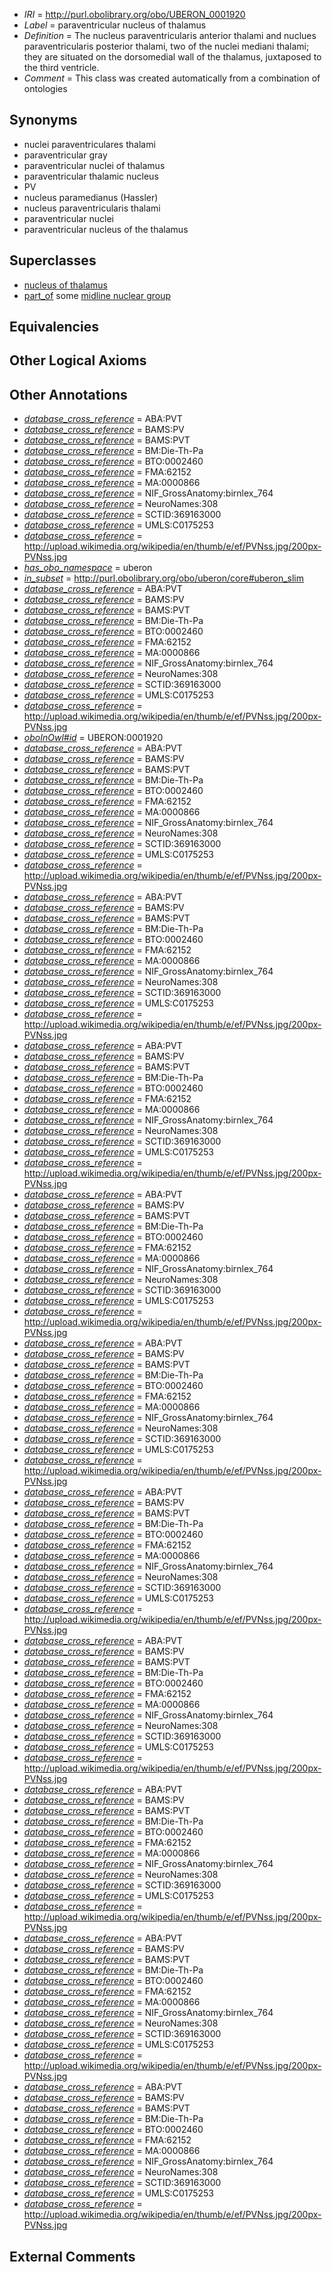  * *IRI* = http://purl.obolibrary.org/obo/UBERON_0001920
 * *Label* = paraventricular nucleus of thalamus
 * *Definition* = The nucleus paraventricularis anterior thalami and nuclues paraventricularis posterior thalami, two of the nuclei mediani thalami; they are situated on the dorsomedial wall of the thalamus, juxtaposed to the third ventricle.
 * *Comment* = This class was created automatically from a combination of ontologies

## Synonyms

 * nuclei paraventriculares thalami
 * paraventricular gray
 * paraventricular nuclei of thalamus
 * paraventricular thalamic nucleus
 * PV
 * nucleus paramedianus (Hassler)
 * nucleus paraventricularis thalami
 * paraventricular nuclei
 * paraventricular nucleus of the thalamus

## Superclasses

 * [nucleus of thalamus](../../UBERON/92/UBERON_0007692.md)
 * [part_of](../../BFO/50/BFO_0000050.md) some [midline nuclear group](../../UBERON/05/UBERON_0002705.md)

## Equivalencies


## Other Logical Axioms


## Other Annotations

 * *[database_cross_reference](../../ef/oboInOwl#hasDbXref.md)* = ABA:PVT
 * *[database_cross_reference](../../ef/oboInOwl#hasDbXref.md)* = BAMS:PV
 * *[database_cross_reference](../../ef/oboInOwl#hasDbXref.md)* = BAMS:PVT
 * *[database_cross_reference](../../ef/oboInOwl#hasDbXref.md)* = BM:Die-Th-Pa
 * *[database_cross_reference](../../ef/oboInOwl#hasDbXref.md)* = BTO:0002460
 * *[database_cross_reference](../../ef/oboInOwl#hasDbXref.md)* = FMA:62152
 * *[database_cross_reference](../../ef/oboInOwl#hasDbXref.md)* = MA:0000866
 * *[database_cross_reference](../../ef/oboInOwl#hasDbXref.md)* = NIF_GrossAnatomy:birnlex_764
 * *[database_cross_reference](../../ef/oboInOwl#hasDbXref.md)* = NeuroNames:308
 * *[database_cross_reference](../../ef/oboInOwl#hasDbXref.md)* = SCTID:369163000
 * *[database_cross_reference](../../ef/oboInOwl#hasDbXref.md)* = UMLS:C0175253
 * *[database_cross_reference](../../ef/oboInOwl#hasDbXref.md)* = http://upload.wikimedia.org/wikipedia/en/thumb/e/ef/PVNss.jpg/200px-PVNss.jpg
 * *[has_obo_namespace](../../ce/oboInOwl#hasOBONamespace.md)* = uberon
 * *[in_subset](../../et/oboInOwl#inSubset.md)* = http://purl.obolibrary.org/obo/uberon/core#uberon_slim
 * *[database_cross_reference](../../ef/oboInOwl#hasDbXref.md)* = ABA:PVT
 * *[database_cross_reference](../../ef/oboInOwl#hasDbXref.md)* = BAMS:PV
 * *[database_cross_reference](../../ef/oboInOwl#hasDbXref.md)* = BAMS:PVT
 * *[database_cross_reference](../../ef/oboInOwl#hasDbXref.md)* = BM:Die-Th-Pa
 * *[database_cross_reference](../../ef/oboInOwl#hasDbXref.md)* = BTO:0002460
 * *[database_cross_reference](../../ef/oboInOwl#hasDbXref.md)* = FMA:62152
 * *[database_cross_reference](../../ef/oboInOwl#hasDbXref.md)* = MA:0000866
 * *[database_cross_reference](../../ef/oboInOwl#hasDbXref.md)* = NIF_GrossAnatomy:birnlex_764
 * *[database_cross_reference](../../ef/oboInOwl#hasDbXref.md)* = NeuroNames:308
 * *[database_cross_reference](../../ef/oboInOwl#hasDbXref.md)* = SCTID:369163000
 * *[database_cross_reference](../../ef/oboInOwl#hasDbXref.md)* = UMLS:C0175253
 * *[database_cross_reference](../../ef/oboInOwl#hasDbXref.md)* = http://upload.wikimedia.org/wikipedia/en/thumb/e/ef/PVNss.jpg/200px-PVNss.jpg
 * *[oboInOwl#id](../../id/oboInOwl#id.md)* = UBERON:0001920
 * *[database_cross_reference](../../ef/oboInOwl#hasDbXref.md)* = ABA:PVT
 * *[database_cross_reference](../../ef/oboInOwl#hasDbXref.md)* = BAMS:PV
 * *[database_cross_reference](../../ef/oboInOwl#hasDbXref.md)* = BAMS:PVT
 * *[database_cross_reference](../../ef/oboInOwl#hasDbXref.md)* = BM:Die-Th-Pa
 * *[database_cross_reference](../../ef/oboInOwl#hasDbXref.md)* = BTO:0002460
 * *[database_cross_reference](../../ef/oboInOwl#hasDbXref.md)* = FMA:62152
 * *[database_cross_reference](../../ef/oboInOwl#hasDbXref.md)* = MA:0000866
 * *[database_cross_reference](../../ef/oboInOwl#hasDbXref.md)* = NIF_GrossAnatomy:birnlex_764
 * *[database_cross_reference](../../ef/oboInOwl#hasDbXref.md)* = NeuroNames:308
 * *[database_cross_reference](../../ef/oboInOwl#hasDbXref.md)* = SCTID:369163000
 * *[database_cross_reference](../../ef/oboInOwl#hasDbXref.md)* = UMLS:C0175253
 * *[database_cross_reference](../../ef/oboInOwl#hasDbXref.md)* = http://upload.wikimedia.org/wikipedia/en/thumb/e/ef/PVNss.jpg/200px-PVNss.jpg
 * *[database_cross_reference](../../ef/oboInOwl#hasDbXref.md)* = ABA:PVT
 * *[database_cross_reference](../../ef/oboInOwl#hasDbXref.md)* = BAMS:PV
 * *[database_cross_reference](../../ef/oboInOwl#hasDbXref.md)* = BAMS:PVT
 * *[database_cross_reference](../../ef/oboInOwl#hasDbXref.md)* = BM:Die-Th-Pa
 * *[database_cross_reference](../../ef/oboInOwl#hasDbXref.md)* = BTO:0002460
 * *[database_cross_reference](../../ef/oboInOwl#hasDbXref.md)* = FMA:62152
 * *[database_cross_reference](../../ef/oboInOwl#hasDbXref.md)* = MA:0000866
 * *[database_cross_reference](../../ef/oboInOwl#hasDbXref.md)* = NIF_GrossAnatomy:birnlex_764
 * *[database_cross_reference](../../ef/oboInOwl#hasDbXref.md)* = NeuroNames:308
 * *[database_cross_reference](../../ef/oboInOwl#hasDbXref.md)* = SCTID:369163000
 * *[database_cross_reference](../../ef/oboInOwl#hasDbXref.md)* = UMLS:C0175253
 * *[database_cross_reference](../../ef/oboInOwl#hasDbXref.md)* = http://upload.wikimedia.org/wikipedia/en/thumb/e/ef/PVNss.jpg/200px-PVNss.jpg
 * *[database_cross_reference](../../ef/oboInOwl#hasDbXref.md)* = ABA:PVT
 * *[database_cross_reference](../../ef/oboInOwl#hasDbXref.md)* = BAMS:PV
 * *[database_cross_reference](../../ef/oboInOwl#hasDbXref.md)* = BAMS:PVT
 * *[database_cross_reference](../../ef/oboInOwl#hasDbXref.md)* = BM:Die-Th-Pa
 * *[database_cross_reference](../../ef/oboInOwl#hasDbXref.md)* = BTO:0002460
 * *[database_cross_reference](../../ef/oboInOwl#hasDbXref.md)* = FMA:62152
 * *[database_cross_reference](../../ef/oboInOwl#hasDbXref.md)* = MA:0000866
 * *[database_cross_reference](../../ef/oboInOwl#hasDbXref.md)* = NIF_GrossAnatomy:birnlex_764
 * *[database_cross_reference](../../ef/oboInOwl#hasDbXref.md)* = NeuroNames:308
 * *[database_cross_reference](../../ef/oboInOwl#hasDbXref.md)* = SCTID:369163000
 * *[database_cross_reference](../../ef/oboInOwl#hasDbXref.md)* = UMLS:C0175253
 * *[database_cross_reference](../../ef/oboInOwl#hasDbXref.md)* = http://upload.wikimedia.org/wikipedia/en/thumb/e/ef/PVNss.jpg/200px-PVNss.jpg
 * *[database_cross_reference](../../ef/oboInOwl#hasDbXref.md)* = ABA:PVT
 * *[database_cross_reference](../../ef/oboInOwl#hasDbXref.md)* = BAMS:PV
 * *[database_cross_reference](../../ef/oboInOwl#hasDbXref.md)* = BAMS:PVT
 * *[database_cross_reference](../../ef/oboInOwl#hasDbXref.md)* = BM:Die-Th-Pa
 * *[database_cross_reference](../../ef/oboInOwl#hasDbXref.md)* = BTO:0002460
 * *[database_cross_reference](../../ef/oboInOwl#hasDbXref.md)* = FMA:62152
 * *[database_cross_reference](../../ef/oboInOwl#hasDbXref.md)* = MA:0000866
 * *[database_cross_reference](../../ef/oboInOwl#hasDbXref.md)* = NIF_GrossAnatomy:birnlex_764
 * *[database_cross_reference](../../ef/oboInOwl#hasDbXref.md)* = NeuroNames:308
 * *[database_cross_reference](../../ef/oboInOwl#hasDbXref.md)* = SCTID:369163000
 * *[database_cross_reference](../../ef/oboInOwl#hasDbXref.md)* = UMLS:C0175253
 * *[database_cross_reference](../../ef/oboInOwl#hasDbXref.md)* = http://upload.wikimedia.org/wikipedia/en/thumb/e/ef/PVNss.jpg/200px-PVNss.jpg
 * *[database_cross_reference](../../ef/oboInOwl#hasDbXref.md)* = ABA:PVT
 * *[database_cross_reference](../../ef/oboInOwl#hasDbXref.md)* = BAMS:PV
 * *[database_cross_reference](../../ef/oboInOwl#hasDbXref.md)* = BAMS:PVT
 * *[database_cross_reference](../../ef/oboInOwl#hasDbXref.md)* = BM:Die-Th-Pa
 * *[database_cross_reference](../../ef/oboInOwl#hasDbXref.md)* = BTO:0002460
 * *[database_cross_reference](../../ef/oboInOwl#hasDbXref.md)* = FMA:62152
 * *[database_cross_reference](../../ef/oboInOwl#hasDbXref.md)* = MA:0000866
 * *[database_cross_reference](../../ef/oboInOwl#hasDbXref.md)* = NIF_GrossAnatomy:birnlex_764
 * *[database_cross_reference](../../ef/oboInOwl#hasDbXref.md)* = NeuroNames:308
 * *[database_cross_reference](../../ef/oboInOwl#hasDbXref.md)* = SCTID:369163000
 * *[database_cross_reference](../../ef/oboInOwl#hasDbXref.md)* = UMLS:C0175253
 * *[database_cross_reference](../../ef/oboInOwl#hasDbXref.md)* = http://upload.wikimedia.org/wikipedia/en/thumb/e/ef/PVNss.jpg/200px-PVNss.jpg
 * *[database_cross_reference](../../ef/oboInOwl#hasDbXref.md)* = ABA:PVT
 * *[database_cross_reference](../../ef/oboInOwl#hasDbXref.md)* = BAMS:PV
 * *[database_cross_reference](../../ef/oboInOwl#hasDbXref.md)* = BAMS:PVT
 * *[database_cross_reference](../../ef/oboInOwl#hasDbXref.md)* = BM:Die-Th-Pa
 * *[database_cross_reference](../../ef/oboInOwl#hasDbXref.md)* = BTO:0002460
 * *[database_cross_reference](../../ef/oboInOwl#hasDbXref.md)* = FMA:62152
 * *[database_cross_reference](../../ef/oboInOwl#hasDbXref.md)* = MA:0000866
 * *[database_cross_reference](../../ef/oboInOwl#hasDbXref.md)* = NIF_GrossAnatomy:birnlex_764
 * *[database_cross_reference](../../ef/oboInOwl#hasDbXref.md)* = NeuroNames:308
 * *[database_cross_reference](../../ef/oboInOwl#hasDbXref.md)* = SCTID:369163000
 * *[database_cross_reference](../../ef/oboInOwl#hasDbXref.md)* = UMLS:C0175253
 * *[database_cross_reference](../../ef/oboInOwl#hasDbXref.md)* = http://upload.wikimedia.org/wikipedia/en/thumb/e/ef/PVNss.jpg/200px-PVNss.jpg
 * *[database_cross_reference](../../ef/oboInOwl#hasDbXref.md)* = ABA:PVT
 * *[database_cross_reference](../../ef/oboInOwl#hasDbXref.md)* = BAMS:PV
 * *[database_cross_reference](../../ef/oboInOwl#hasDbXref.md)* = BAMS:PVT
 * *[database_cross_reference](../../ef/oboInOwl#hasDbXref.md)* = BM:Die-Th-Pa
 * *[database_cross_reference](../../ef/oboInOwl#hasDbXref.md)* = BTO:0002460
 * *[database_cross_reference](../../ef/oboInOwl#hasDbXref.md)* = FMA:62152
 * *[database_cross_reference](../../ef/oboInOwl#hasDbXref.md)* = MA:0000866
 * *[database_cross_reference](../../ef/oboInOwl#hasDbXref.md)* = NIF_GrossAnatomy:birnlex_764
 * *[database_cross_reference](../../ef/oboInOwl#hasDbXref.md)* = NeuroNames:308
 * *[database_cross_reference](../../ef/oboInOwl#hasDbXref.md)* = SCTID:369163000
 * *[database_cross_reference](../../ef/oboInOwl#hasDbXref.md)* = UMLS:C0175253
 * *[database_cross_reference](../../ef/oboInOwl#hasDbXref.md)* = http://upload.wikimedia.org/wikipedia/en/thumb/e/ef/PVNss.jpg/200px-PVNss.jpg
 * *[database_cross_reference](../../ef/oboInOwl#hasDbXref.md)* = ABA:PVT
 * *[database_cross_reference](../../ef/oboInOwl#hasDbXref.md)* = BAMS:PV
 * *[database_cross_reference](../../ef/oboInOwl#hasDbXref.md)* = BAMS:PVT
 * *[database_cross_reference](../../ef/oboInOwl#hasDbXref.md)* = BM:Die-Th-Pa
 * *[database_cross_reference](../../ef/oboInOwl#hasDbXref.md)* = BTO:0002460
 * *[database_cross_reference](../../ef/oboInOwl#hasDbXref.md)* = FMA:62152
 * *[database_cross_reference](../../ef/oboInOwl#hasDbXref.md)* = MA:0000866
 * *[database_cross_reference](../../ef/oboInOwl#hasDbXref.md)* = NIF_GrossAnatomy:birnlex_764
 * *[database_cross_reference](../../ef/oboInOwl#hasDbXref.md)* = NeuroNames:308
 * *[database_cross_reference](../../ef/oboInOwl#hasDbXref.md)* = SCTID:369163000
 * *[database_cross_reference](../../ef/oboInOwl#hasDbXref.md)* = UMLS:C0175253
 * *[database_cross_reference](../../ef/oboInOwl#hasDbXref.md)* = http://upload.wikimedia.org/wikipedia/en/thumb/e/ef/PVNss.jpg/200px-PVNss.jpg
 * *[database_cross_reference](../../ef/oboInOwl#hasDbXref.md)* = ABA:PVT
 * *[database_cross_reference](../../ef/oboInOwl#hasDbXref.md)* = BAMS:PV
 * *[database_cross_reference](../../ef/oboInOwl#hasDbXref.md)* = BAMS:PVT
 * *[database_cross_reference](../../ef/oboInOwl#hasDbXref.md)* = BM:Die-Th-Pa
 * *[database_cross_reference](../../ef/oboInOwl#hasDbXref.md)* = BTO:0002460
 * *[database_cross_reference](../../ef/oboInOwl#hasDbXref.md)* = FMA:62152
 * *[database_cross_reference](../../ef/oboInOwl#hasDbXref.md)* = MA:0000866
 * *[database_cross_reference](../../ef/oboInOwl#hasDbXref.md)* = NIF_GrossAnatomy:birnlex_764
 * *[database_cross_reference](../../ef/oboInOwl#hasDbXref.md)* = NeuroNames:308
 * *[database_cross_reference](../../ef/oboInOwl#hasDbXref.md)* = SCTID:369163000
 * *[database_cross_reference](../../ef/oboInOwl#hasDbXref.md)* = UMLS:C0175253
 * *[database_cross_reference](../../ef/oboInOwl#hasDbXref.md)* = http://upload.wikimedia.org/wikipedia/en/thumb/e/ef/PVNss.jpg/200px-PVNss.jpg
 * *[database_cross_reference](../../ef/oboInOwl#hasDbXref.md)* = ABA:PVT
 * *[database_cross_reference](../../ef/oboInOwl#hasDbXref.md)* = BAMS:PV
 * *[database_cross_reference](../../ef/oboInOwl#hasDbXref.md)* = BAMS:PVT
 * *[database_cross_reference](../../ef/oboInOwl#hasDbXref.md)* = BM:Die-Th-Pa
 * *[database_cross_reference](../../ef/oboInOwl#hasDbXref.md)* = BTO:0002460
 * *[database_cross_reference](../../ef/oboInOwl#hasDbXref.md)* = FMA:62152
 * *[database_cross_reference](../../ef/oboInOwl#hasDbXref.md)* = MA:0000866
 * *[database_cross_reference](../../ef/oboInOwl#hasDbXref.md)* = NIF_GrossAnatomy:birnlex_764
 * *[database_cross_reference](../../ef/oboInOwl#hasDbXref.md)* = NeuroNames:308
 * *[database_cross_reference](../../ef/oboInOwl#hasDbXref.md)* = SCTID:369163000
 * *[database_cross_reference](../../ef/oboInOwl#hasDbXref.md)* = UMLS:C0175253
 * *[database_cross_reference](../../ef/oboInOwl#hasDbXref.md)* = http://upload.wikimedia.org/wikipedia/en/thumb/e/ef/PVNss.jpg/200px-PVNss.jpg

## External Comments

